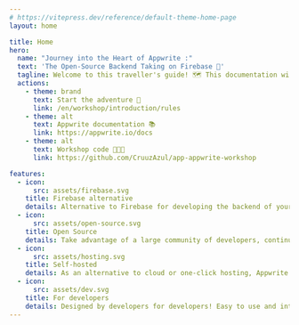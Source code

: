 ```yaml
---
# https://vitepress.dev/reference/default-theme-home-page
layout: home

title: Home
hero:
  name: "Journey into the Heart of Appwrite :"
  text: 'The Open-Source Backend Taking on Firebase 🧳'
  tagline: Welcome to this traveller's guide! 🗺️ This documentation will guide you through each destination at the heart of Appwrite! Consult the detailed information, tips and solutions for each module to discover the fundamentals that make Appwrite an indispensable tool for all developers! Join us for this experience 🛫
  actions:
    - theme: brand
      text: Start the adventure 🚢
      link: /en/workshop/introduction/rules
    - theme: alt
      text: Appwrite documentation 📚
      link: https://appwrite.io/docs
    - theme: alt
      text: Workshop code 👨🏼‍💻
      link: https://github.com/CruuzAzul/app-appwrite-workshop

features:
  - icon:
      src: assets/firebase.svg
    title: Firebase alternative
    details: Alternative to Firebase for developing the backend of your web and mobile applications.
  - icon:
      src: assets/open-source.svg
    title: Open Source
    details: Take advantage of a large community of developers, continuous improvement and complete documentation.
  - icon:
      src: assets/hosting.svg
    title: Self-hosted
    details: As an alternative to cloud or one-click hosting, Appwrite can be installed on your own server.
  - icon:
      src: assets/dev.svg
    title: For developers
    details: Designed by developers for developers! Easy to use and integrate into your applications.
---
```

